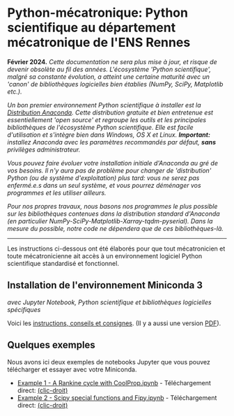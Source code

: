 
# Python-mécatronique: Python scientifique au département mécatronique de l'ENS Rennes

**Février 2024.** *Cette documentation ne sera plus mise à jour, et risque de devenir obsolète au fil des années. L'écosystème 'Python scientifique', malgré sa constante évolution, a atteint une certaine maturité avec un 'canon' de bibliothèques logicielles bien établies (NumPy, SciPy, Matplotlib etc.).*

*Un bon premier environnement Python scientifique à installer est la [Distribution Anaconda](https://www.anaconda.com/download). Cette distribution gratuite et bien entretenue est essentiellement 'open source' et regroupe les outils et les principales bibliothèques de l'écosystème Python scientifique. Elle est facile d'utilisation et s'intègre bien dans Windows, OS X et Linux. __Important:__ installez Anaconda avec les paramètres recommandés par défaut, __sans__ privilèges administrateur.*

*Vous pouvez faire évoluer votre installation initiale d'Anaconda au gré de vos besoins. Il n'y aura pas de problème pour changer de 'distribution' Python (ou de système d'exploitation) plus tard: vous ne serez pas enfermé.e.s dans un seul système, et vous pourrez déménager vos programmes et les utiliser ailleurs.*

*Pour nos propres travaux, nous basons nos programmes le plus possible sur les bibliothèques contenues dans la distribution standard d'Anaconda (en particulier NumPy-SciPy-Matplotlib-Xarray-tqdm-pyserial). Dans la mesure du possible, notre code ne dépendera que de ces bibliothèques-là.*

---

Les instructions ci-dessous ont été élaborés pour que tout mécatronicien et toute mécatronicienne ait accès à un environnement logiciel Python scientifique standardisé et fonctionnel.

## Installation de l'environnement Miniconda 3

*avec Jupyter Notebook, Python scientifique et bibliothèques logicielles spécifiques*

Voici les [instructions, conseils et consignes](mektro_installation_scientific_python_gfm.md). (Il y a aussi une version [PDF](mektro_installation_scientific_python_gfm.pdf)).

## Quelques exemples

Nous avons ici deux exemples de notebooks Jupyter que vous pouvez télécharger et essayer avec votre Miniconda.

- [Example 1 - A Rankine cycle with CoolProp.ipynb](./Example%201%20-%20A%20Rankine%20cycle%20with%20CoolProp.ipynb) - Téléchargement direct: [(clic-droit)](https://raw.githubusercontent.com/mhvwerts/Python-mecatronique/master/Example%201%20-%20A%20Rankine%20cycle%20with%20CoolProp.ipynb)
- [Example 2 - Scipy special functions and Fipy.ipynb](./Example%202%20-%20Scipy%20special%20functions%20and%20Fipy.ipynb) - Téléchargement direct: [(clic-droit)](https://raw.githubusercontent.com/mhvwerts/Python-mecatronique/master/Example%202%20-%20Scipy%20special%20functions%20and%20Fipy.ipynb)


